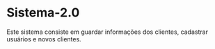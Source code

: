 # Sistema-2.0
Este sistema consiste em guardar informações dos clientes, cadastrar usuários e novos clientes.
